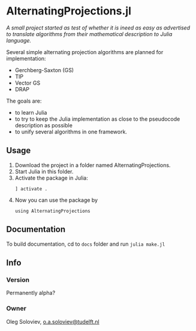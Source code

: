 # AlternatingProjections.jl

_A small project started as test of whether it is ineed as easy as advertised to translate algorithms from their mathematical description to Julia language._

Several simple alternating projection algorithms are planned for implementation:
- Gerchberg-Saxton (GS)
- TIP
- Vector GS
- DRAP

The goals are:
 - to learn Julia
 - to try to keep the Julia implementation as close to the pseudocode description as possible
 - to unify several algorithms in one framework.
 
 ## Usage
 
 1. Download the project in a folder named AlternatingProjections.
 2. Start Julia in this folder.
 3. Activate the package in Julia:
     ```
     ] activate .
    ```
4. Now you can use the package by 
    ```
    using AlternatingProjections
   ```
## Documentation

To build documentation, cd to `docs` folder and run `julia make.jl`

## Info
### Version
Permanently alpha?

### Owner
Oleg Soloviev, o.a.soloviev@tudelft.nl